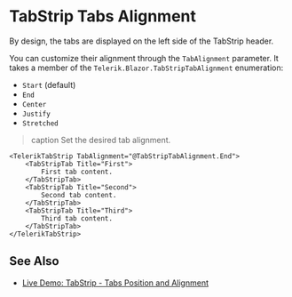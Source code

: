 
# TabStrip Tabs Alignment

By design, the tabs are displayed on the left side of the TabStrip header.

You can customize their alignment through the `TabAlignment` parameter. It takes a member of the `Telerik.Blazor.TabStripTabAlignment` enumeration:

* `Start` (default)
* `End`
* `Center`
* `Justify`
* `Stretched`

>caption Set the desired tab alignment.

````RAZOR
<TelerikTabStrip TabAlignment="@TabStripTabAlignment.End">
    <TabStripTab Title="First">
        First tab content.
    </TabStripTab>
    <TabStripTab Title="Second">
        Second tab content.        
    </TabStripTab>
    <TabStripTab Title="Third">
        Third tab content.
    </TabStripTab>
</TelerikTabStrip>
````

## See Also

* [Live Demo: TabStrip - Tabs Position and Alignment](https://demos.telerik.com/blazor-ui/tabstrip/tab-positions)